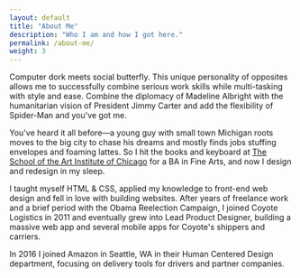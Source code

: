 ```yaml
---
layout: default
title: "About Me"
description: "Who I am and how I got here."
permalink: /about-me/
weight: 3
---
```

<div class="grid-item-12/12 grid-item-7/12@md">
  <p>Computer dork meets social butterfly. This unique personality of opposites allows me to successfully combine serious work skills while multi-tasking with style and ease. Combine the diplomacy of Madeline Albright with the humanitarian vision of President Jimmy Carter and add the flexibility of Spider-Man and you've got me.</p>

  <p>You've heard it all before—a young guy with small town Michigan roots moves to the big city to chase his dreams and mostly finds jobs stuffing envelopes and foaming lattes. So I hit the books and keyboard at
  <a href="http://www.saic.edu/">The School of the Art Institute of Chicago</a> for a BA in Fine Arts, and now I design and redesign in my sleep.</p>

  <p>I taught myself HTML & CSS, applied my knowledge to front-end web design and fell in love with building websites. After years of freelance work and a brief period with the Obama Reelection Campaign, I joined Coyote Logistics in 2011 and eventually grew into Lead Product Designer, building a massive web app and several mobile apps for Coyote's shippers and carriers.</p>

  <p>In 2016 I joined Amazon in Seattle, WA in their Human Centered Design department, focusing on delivery tools for drivers and partner companies.</p>
</div>
